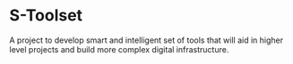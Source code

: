 # S-Toolset
A project to develop smart and intelligent set of tools that will aid in higher level projects and build more complex digital infrastructure.
